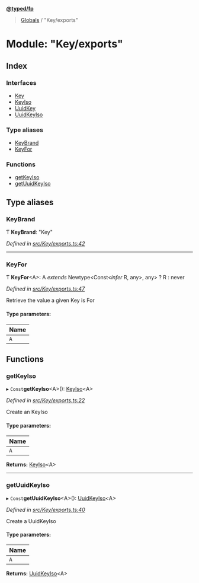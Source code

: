 **[@typed/fp](../README.md)**

> [Globals](../globals.md) / "Key/exports"

# Module: "Key/exports"

## Index

### Interfaces

* [Key](../interfaces/_key_exports_.key.md)
* [KeyIso](../interfaces/_key_exports_.keyiso.md)
* [UuidKey](../interfaces/_key_exports_.uuidkey.md)
* [UuidKeyIso](../interfaces/_key_exports_.uuidkeyiso.md)

### Type aliases

* [KeyBrand](_key_exports_.md#keybrand)
* [KeyFor](_key_exports_.md#keyfor)

### Functions

* [getKeyIso](_key_exports_.md#getkeyiso)
* [getUuidKeyIso](_key_exports_.md#getuuidkeyiso)

## Type aliases

### KeyBrand

Ƭ  **KeyBrand**: \"Key\"

*Defined in [src/Key/exports.ts:42](https://github.com/TylorS/typed-fp/blob/8639976/src/Key/exports.ts#L42)*

___

### KeyFor

Ƭ  **KeyFor**\<A>: A *extends* Newtype\<Const\<*infer* R, any>, any> ? R : never

*Defined in [src/Key/exports.ts:47](https://github.com/TylorS/typed-fp/blob/8639976/src/Key/exports.ts#L47)*

Retrieve the value a given Key is For

#### Type parameters:

Name |
------ |
`A` |

## Functions

### getKeyIso

▸ `Const`**getKeyIso**\<A>(): [KeyIso](../interfaces/_key_exports_.keyiso.md)\<A>

*Defined in [src/Key/exports.ts:22](https://github.com/TylorS/typed-fp/blob/8639976/src/Key/exports.ts#L22)*

Create an KeyIso<A>

#### Type parameters:

Name |
------ |
`A` |

**Returns:** [KeyIso](../interfaces/_key_exports_.keyiso.md)\<A>

___

### getUuidKeyIso

▸ `Const`**getUuidKeyIso**\<A>(): [UuidKeyIso](../interfaces/_key_exports_.uuidkeyiso.md)\<A>

*Defined in [src/Key/exports.ts:40](https://github.com/TylorS/typed-fp/blob/8639976/src/Key/exports.ts#L40)*

Create a UuidKeyIso<A>

#### Type parameters:

Name |
------ |
`A` |

**Returns:** [UuidKeyIso](../interfaces/_key_exports_.uuidkeyiso.md)\<A>
